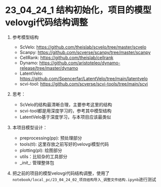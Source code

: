 # 23_04_24_1 结构初始化，项目的模型velovgi代码结构调整

1. 参考模型结构
    - ScVelo: https://github.com/theislab/scvelo/tree/master/scvelo
    - Scanpy: https://github.com/scverse/scanpy/tree/master/scanpy
    - CellRank: https://github.com/theislab/cellrank
    - Dynamo: https://github.com/aristoteleo/dynamo-release/tree/master/dynamo
    - LatentVelo: https://github.com/Spencerfar/LatentVelo/tree/main/latentvelo
    - scvi-tool: https://github.com/scverse/scvi-tools/tree/main/scvi
2. 思考：
    - ScVelo的结构最清晰合理，主要参考这里的结构
    - scvi-tool都是用深度学习的，参考其中模型结构
    - LatentVelo基于深度学习，与本项目应该最类似

3. 本项目模型设计：
    - preprocessing(pp): 预处理部分
    - tools(tl): 这里存放之前写好的velovgi模型代码
    - plotting(pl): 绘图部分
    - utils：比较杂的工具部分
    - \__init__: 管理整体包

4. 把之前的项目的模型velovgi代码结构调整，使用了`notebook/local_pc/23_04_24_02_项目结构导入_调整文件结构.ipynb`进行测试